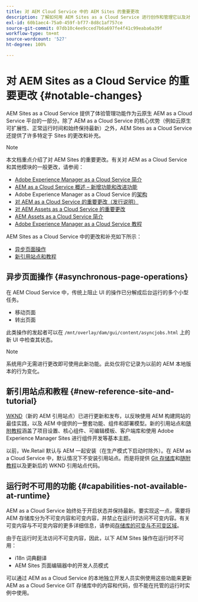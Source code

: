 ```yaml
---
title: 对 AEM Cloud Service 中的 AEM Sites 的重要更改
description: 了解如何用 AEM Sites as a Cloud Service 进行创作和管理它以及对 AEM Cloud Service 中 AEM Sites 的重要更改。
exl-id: 60b1aec4-75a0-459f-bf77-8d8c1af757ce
source-git-commit: 07db10c4ee9cced7b6a697fe4f41c99eaba6a39f
workflow-type: tm+mt
source-wordcount: '527'
ht-degree: 100%

---
```



# 对 AEM Sites as a Cloud Service 的重要更改 {#notable-changes}

AEM Sites as a Cloud Service 提供了体验管理功能作为云原生 AEM as a Cloud Service 平台的一部分。除了 AEM as a Cloud Service 的核心优势（例如云原生可扩展性、正常运行时间和始终保持最新）之外，AEM Sites as a Cloud Service 还提供了许多特定于 Sites 的更改和补充。

>[!NOTE]
>本文档重点介绍了对 AEM Sites 的重要更改。有关对 AEM as a Cloud Service 和其他模块的一般更改，请参阅：
>
>* [Adobe Experience Manager as a Cloud Service 简介](/help/overview/introduction.md)
>* [AEM as a Cloud Service 概述 – 新增功能和改进功能](/help/overview/what-is-new-and-different.md)
>* Adobe Experience Manager as a Cloud Service 的[架构](/help/overview/architecture.md)
>* [对 AEM as a Cloud Service 的重要更改（发行说明）](/help/release-notes/aem-cloud-changes.md)
>* [对 AEM Assets as a Cloud Service 的重要更改](/help/assets/assets-cloud-changes.md)
>* [AEM Assets as a Cloud Service 简介](/help/assets/overview.md)
>* [Adobe Experience Manager as a Cloud Service 教程](https://experienceleague.adobe.com/docs/experience-manager-learn/cloud-service/overview.html?lang=zh-Hans)

AEM Sites as a Cloud Service 中的更改和补充如下所示：

* [异步页面操作](#asynchronous-page-operations)
* [新引用站点和教程](#new-reference-site-and-tutorial)

## 异步页面操作 {#asynchronous-page-operations}

在 AEM Cloud Service 中，传统上阻止 UI 的操作已分解成后台运行的多个小型任务。

* 移动页面
* 转出页面

此类操作的发起者可以在 `/mnt/overlay/dam/gui/content/asyncjobs.html` 上的新 UI 中检查其状态。

>[!NOTE]
>
>系统用户无需进行更改即可使用此新功能。此处仅将它记录为以前的 AEM 本地版本的行为变化。

## 新引用站点和教程 {#new-reference-site-and-tutorial}

[WKND](https://wknd.site/)（新的 AEM 引用站点）已进行更新和发布，以反映使用 AEM 构建网站的最佳实践，以及 AEM 中提供的一整套功能、组件和部署模型。新的引用站点和[随附教程](https://experienceleague.adobe.com/docs/experience-manager-learn/getting-started-wknd-tutorial-develop/overview.html?lang=zh-Hans)涵盖了项目设置、核心组件、可编辑模板、客户端库和使用 Adobe Experience Manager Sites 进行组件开发等基本主题。

以前，We.Retail 默认与 AEM 一起安装（在生产模式下启动时除外）。在 AEM as a Cloud Service 中，默认情况下不安装引用站点。而是将提供 [Git 存储库](https://github.com/adobe/aem-guides-wknd/)和[随附教程](https://experienceleague.adobe.com/docs/experience-manager-learn/getting-started-wknd-tutorial-develop/overview.html?lang=zh-Hans)以及更新后的 WKND 引用站点代码。

## 运行时不可用的功能 {#capabilities-not-available-at-runtime}

AEM as a Cloud Service 始终处于开启状态并保持最新。要实现这一点，需要将 AEM 存储库分为不可变内容和可变内容，并禁止在运行时访问不可变内容。有关可变内容与不可变内容的更多详细信息，请参阅[存储库的可变与不可变区域](/help/implementing/developing/introduction/aem-project-content-package-structure.md#mutable-vs-immutable)。

由于在运行时无法访问不可变内容，因此，以下 AEM Sites 操作在运行时不可用：

* i18n 词典翻译
* AEM Sites 页面编辑器中的开发人员模式

可以通过 AEM as a Cloud Service 的本地独立开发人员实例使用这些功能来更新 AEM as a Cloud Service GIT 存储库中的内容和代码，但不能在托管的运行时实例中使用。
